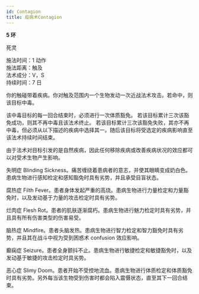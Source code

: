 ```yaml
---
id: Contagion
title: 疫病术Contagion
---
```


**5 环**

死灵

施法时间：1 动作  
施法距离：触及  
法术成分：V，S  
持续时间：7 日

你的触碰带着疾病。你对触及范围内一个生物发动一次近战法术攻击。若命中，则该目标中毒。

该中毒目标的每一回合结束时，必须进行一次体质豁免。
若该目标累计三次该豁免成功，则其不再中毒且该法术终止。
若该目标累计三次该豁免失败，其亦不再中毒，但必须从以下描述的疾病中选择其一。随后该目标将受选定的疾病影响直至该法术持续时间结束。

由于法术对目标引发的是自然疾病，因此任何移除疾病或改善疾病状况的效应都可以对受术生物产生影响。

失明症
Blinding Sickness。痛苦缠绕着患病者的意志，并使其眼睛变成奶白色。患病生物进行感知检定和感知豁免时具有劣势，并且承受目盲状态。

腐热症
Filth Fever。患者身体发起严重的高烧。患病生物进行力量检定和力量豁免时，以及发动基于力量的攻击检定时具有劣势。

烂肉症
Flesh Rot。患者的肌肤逐渐腐朽。患病生物进行魅力检定时具有劣势，并且具有所有伤害类型的伤害易受。

脑热症
Mindfire。患者头脑发热。患病生物进行智力检定和智力豁免时具有劣势，并且其在战斗中视为受到困惑术
confusion 效应影响。

癫痫症
Seizure。患者全身颤抖不止。患病生物进行敏捷检定和敏捷豁免时，以及发动基于敏捷的攻击检定时具劣势。

恶心症
Slimy Doom。患者开始不受控地流血。患病生物进行体质检定和体质豁免时具有劣势。另外每当该生物受到伤害时都会陷入震慑状态，直至其下一回合结束。

